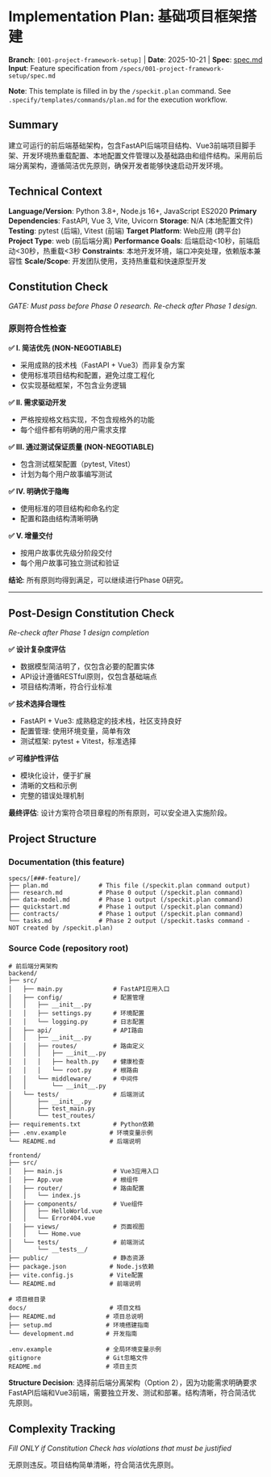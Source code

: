 # Implementation Plan: 基础项目框架搭建

**Branch**: `[001-project-framework-setup]` | **Date**: 2025-10-21 | **Spec**: [spec.md](spec.md)
**Input**: Feature specification from `/specs/001-project-framework-setup/spec.md`

**Note**: This template is filled in by the `/speckit.plan` command. See `.specify/templates/commands/plan.md` for the execution workflow.

## Summary

建立可运行的前后端基础架构，包含FastAPI后端项目结构、Vue3前端项目脚手架、开发环境热重载配置、本地配置文件管理以及基础路由和组件结构。采用前后端分离架构，遵循简洁优先原则，确保开发者能够快速启动开发环境。

## Technical Context

<!--
  ACTION REQUIRED: Replace the content in this section with the technical details
  for the project. The structure here is presented in advisory capacity to guide
  the iteration process.
-->

**Language/Version**: Python 3.8+, Node.js 16+, JavaScript ES2020
**Primary Dependencies**: FastAPI, Vue 3, Vite, Uvicorn
**Storage**: N/A (本地配置文件)
**Testing**: pytest (后端), Vitest (前端)
**Target Platform**: Web应用 (跨平台)
**Project Type**: web (前后端分离)
**Performance Goals**: 后端启动<10秒，前端启动<30秒，热重载<3秒
**Constraints**: 本地开发环境，端口冲突处理，依赖版本兼容性
**Scale/Scope**: 开发团队使用，支持热重载和快速原型开发

## Constitution Check

*GATE: Must pass before Phase 0 research. Re-check after Phase 1 design.*

### 原则符合性检查

**✅ I. 简洁优先 (NON-NEGOTIABLE)**
- 采用成熟的技术栈（FastAPI + Vue3）而非复杂方案
- 使用标准项目结构和配置，避免过度工程化
- 仅实现基础框架，不包含业务逻辑

**✅ II. 需求驱动开发**
- 严格按规格文档实现，不包含规格外的功能
- 每个组件都有明确的用户需求支撑

**✅ III. 通过测试保证质量 (NON-NEGOTIABLE)**
- 包含测试框架配置（pytest, Vitest）
- 计划为每个用户故事编写测试

**✅ IV. 明确优于隐晦**
- 使用标准的项目结构和命名约定
- 配置和路由结构清晰明确

**✅ V. 增量交付**
- 按用户故事优先级分阶段交付
- 每个用户故事可独立测试和验证

**结论**: 所有原则均得到满足，可以继续进行Phase 0研究。

---

## Post-Design Constitution Check

*Re-check after Phase 1 design completion*

**✅ 设计复杂度评估**
- 数据模型简洁明了，仅包含必要的配置实体
- API设计遵循RESTful原则，仅包含基础端点
- 项目结构清晰，符合行业标准

**✅ 技术选择合理性**
- FastAPI + Vue3: 成熟稳定的技术栈，社区支持良好
- 配置管理: 使用环境变量，简单有效
- 测试框架: pytest + Vitest，标准选择

**✅ 可维护性评估**
- 模块化设计，便于扩展
- 清晰的文档和示例
- 完整的错误处理机制

**最终评估**: 设计方案符合项目章程的所有原则，可以安全进入实施阶段。

## Project Structure

### Documentation (this feature)

```
specs/[###-feature]/
├── plan.md              # This file (/speckit.plan command output)
├── research.md          # Phase 0 output (/speckit.plan command)
├── data-model.md        # Phase 1 output (/speckit.plan command)
├── quickstart.md        # Phase 1 output (/speckit.plan command)
├── contracts/           # Phase 1 output (/speckit.plan command)
└── tasks.md             # Phase 2 output (/speckit.tasks command - NOT created by /speckit.plan)
```

### Source Code (repository root)

```
# 前后端分离架构
backend/
├── src/
│   ├── main.py              # FastAPI应用入口
│   ├── config/              # 配置管理
│   │   ├── __init__.py
│   │   ├── settings.py      # 环境配置
│   │   └── logging.py       # 日志配置
│   ├── api/                 # API路由
│   │   ├── __init__.py
│   │   ├── routes/          # 路由定义
│   │   │   ├── __init__.py
│   │   │   ├── health.py    # 健康检查
│   │   │   └── root.py      # 根路由
│   │   └── middleware/      # 中间件
│   │       └── __init__.py
│   └── tests/               # 后端测试
│       ├── __init__.py
│       ├── test_main.py
│       └── test_routes/
├── requirements.txt         # Python依赖
├── .env.example            # 环境变量示例
└── README.md               # 后端说明

frontend/
├── src/
│   ├── main.js              # Vue3应用入口
│   ├── App.vue              # 根组件
│   ├── router/              # 路由配置
│   │   └── index.js
│   ├── components/          # Vue组件
│   │   ├── HelloWorld.vue
│   │   └── Error404.vue
│   ├── views/               # 页面视图
│   │   └── Home.vue
│   └── tests/               # 前端测试
│       └── __tests__/
├── public/                  # 静态资源
├── package.json            # Node.js依赖
├── vite.config.js          # Vite配置
└── README.md               # 前端说明

# 项目根目录
docs/                       # 项目文档
├── README.md              # 项目总说明
├── setup.md               # 环境搭建指南
└── development.md         # 开发指南

.env.example               # 全局环境变量示例
gitignore                  # Git忽略文件
README.md                  # 项目主页
```

**Structure Decision**: 选择前后端分离架构（Option 2），因为功能需求明确要求FastAPI后端和Vue3前端，需要独立开发、测试和部署。结构清晰，符合简洁优先原则。

## Complexity Tracking

*Fill ONLY if Constitution Check has violations that must be justified*

无原则违反。项目结构简单清晰，符合简洁优先原则。

